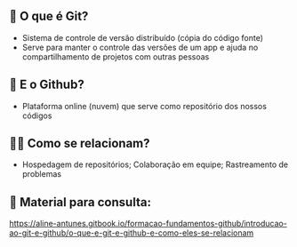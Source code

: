 ## 🤔 O que é Git?
- Sistema de controle de versão distribuído (cópia do código fonte)
- Serve para manter o controle das versões de um app e ajuda no compartilhamento de projetos com outras pessoas
## 👀 E o Github?
- Plataforma online (nuvem) que serve como repositório dos nossos códigos
## 🤷‍♂️ Como se relacionam?
- Hospedagem de repositórios; Colaboração em equipe; Rastreamento de problemas

## 🧐 Material para consulta:
https://aline-antunes.gitbook.io/formacao-fundamentos-github/introducao-ao-git-e-github/o-que-e-git-e-github-e-como-eles-se-relacionam
